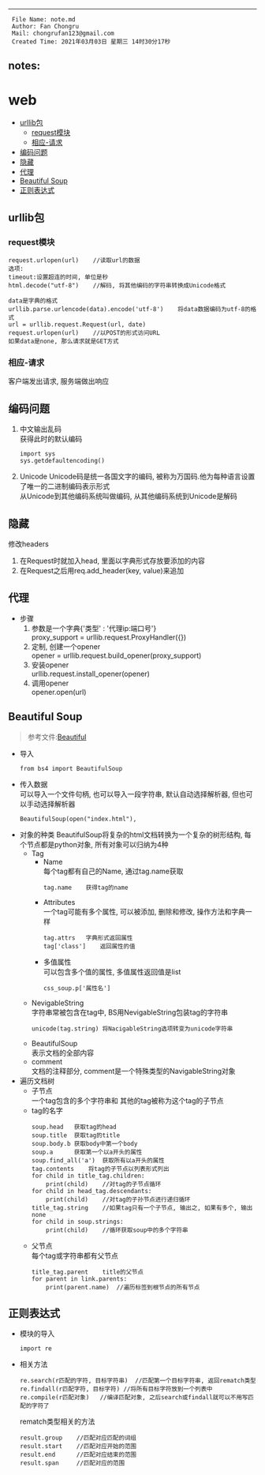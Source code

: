 ---------------------------------------------------------------------------
	 File Name: note.md
	 Author: Fan Chongru
	 Mail: chongrufan123@gmail.com
	 Created Time: 2021年03月03日 星期三 14时30分17秒
   notes: 
 --------------------------------------------------------------------------

# web

<!-- vim-markdown-toc Marked -->

* [urllib包](#urllib包)
    * [request模块](#request模块)
    * [相应-请求](#相应-请求)
* [编码问题](#编码问题)
* [隐藏](#隐藏)
* [代理](#代理)
* [Beautiful Soup](#beautiful-soup)
* [正则表达式](#正则表达式)

<!-- vim-markdown-toc -->
## urllib包

### request模块
```
request.urlopen(url)    //读取url的数据
选项:
timeout:设置超连的时间, 单位是秒
html.decode("utf-8")    //解码, 将其他编码的字符串转换成Unicode格式
```
```
data是字典的格式
urllib.parse.urlencode(data).encode('utf-8')    将data数据编码为utf-8的格式
url = urllib.request.Request(url, date)
request.urlopen(url)    //以POST的形式访问URL
如果data是none, 那么请求就是GET方式
```

### 相应-请求
客户端发出请求, 服务端做出响应

## 编码问题
1.  中文输出乱码  
    获得此时的默认编码
    ```
    import sys
    sys.getdefaultencoding()
    ```
2.  Unicode
    Unicode码是统一各国文字的编码, 被称为万国码.他为每种语言设置了唯一的二进制编码表示形式  
    从Unicode到其他编码系统叫做编码, 从其他编码系统到Unicode是解码

## 隐藏
修改headers
1.  在Request时就加入head, 里面以字典形式存放要添加的内容
2.  在Request之后用req.add_header(key, value)来追加

## 代理
-   步骤
    1.  参数是一个字典{'类型' : '代理ip:端口号'}  
        proxy_support = urllib.request.ProxyHandler({})
    2.  定制, 创建一个opener  
        opener = urllib.request.build_opener(proxy_support)
    3.  安装opener  
        urllib.request.install_opener(opener)
    3.  调用opener  
        opener.open(url)

## Beautiful Soup
>   参考文件:[Beautiful](https://www.crummy.com/software/BeautifulSoup/bs4/doc.zh/index.html)

-   导入
    ```
    from bs4 import BeautifulSoup
    ```
-   传入数据  
    可以导入一个文件句柄, 也可以导入一段字符串, 默认自动选择解析器, 但也可以手动选择解析器
    ```
    BeautifulSoup(open("index.html"),
    ```
-   对象的种类
    BeautifulSoup将复杂的html文档转换为一个复杂的树形结构, 每个节点都是python对象, 所有对象可以归纳为4种
    -   Tag
        -   Name  
            每个tag都有自己的Name, 通过tag.name获取
            ```
            tag.name    获得tag的name
            ```
        -   Attributes  
            一个tag可能有多个属性, 可以被添加, 删除和修改, 操作方法和字典一样
            ```
            tag.attrs   字典形式返回属性
            tag['class']    返回属性的值
            ```
        -   多值属性  
            可以包含多个值的属性, 多值属性返回值是list
            ```
            css_soup.p['属性名']
            ```
    -   NevigableString  
        字符串常被包含在tag中, BS用NevigableString包装tag的字符串
        ```
        unicode(tag.string) 将NacigableString选项转变为unicode字符串
        ```
    -   BeautifulSoup  
        表示文档的全部内容
    -   comment  
        文档的注释部分, comment是一个特殊类型的NavigableString对象
-   遍历文档树
    -   子节点  
        一个tag包含的多个字符串和 其他的tag被称为这个tag的子节点
    -   tag的名字
        ```
        soup.head   获取tag的head
        soup.title  获取tag的title
        soup.body.b 获取body中第一个body
        soup.a      获取第一个以a开头的属性
        soup.find_all('a')  获取所有以a开头的属性
        tag.contents    将tag的子节点以列表形式列出
        for child in title_tag.children:
            print(child)    //对tag的子节点循环
        for child in head_tag.descendants:
            print(child)    //对tag的子孙节点进行递归循环
        title_tag.string    //如果tag只有一个子节点, 输出之, 如果有多个, 输出none
        for child in soup.strings:
            print(child)    //循环获取soup中的多个字符串
        ```
    -   父节点  
        每个tag或字符串都有父节点
        ```
        title_tag.parent    title的父节点
        for parent in link.parents:
            print(parent.name)  //遍历标签到根节点的所有节点
        ```

## 正则表达式
-   模块的导入
    ```
    import re
    ``` 
-   相关方法
    ```
    re.search(r匹配的字符, 目标字符串)  //匹配第一个目标字符串, 返回rematch类型
    re.findall(r匹配字符, 目标字符) //将所有目标字符放到一个列表中
    re.compile(r匹配对象)   //编译匹配对象, 之后search或findall就可以不用写匹配的字符了
    ```
    rematch类型相关的方法
    ```
    result.group    //匹配对应匹配的词组
    result.start    //匹配对应开始的范围
    result.end      //匹配对应结束的范围
    result.span     //匹配对应的范围
